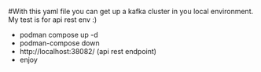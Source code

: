 
#With this yaml file you can get up a kafka cluster in you local environment. My test is for api rest env :)
- podman compose up -d
- podman-compose down
- http://localhost:38082/ (api rest endpoint)
- enjoy
